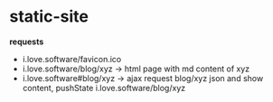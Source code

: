 # static-site

**requests**
- i.love.software/favicon.ico
- i.love.software/blog/xyz -> html page with md content of xyz
- i.love.software#blog/xyz -> ajax request blog/xyz json and show content, pushState i.love.software/blog/xyz
